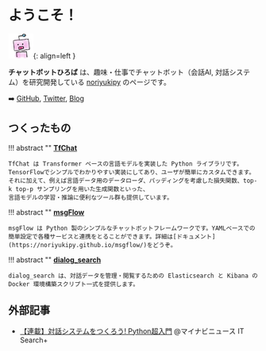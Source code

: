# ようこそ！

![Placeholder](images/favicon.png){: align=left }

**チャットボットひろば** は、趣味・仕事でチャットボット（会話AI, 対話システム）を研究開発している
[noriyukipy](https://github.com/noriyukipy) のページです。

➡️ [GitHub](https://github.com/noriyukipy), [Twitter](https://twitter.com/noriyukipy), [Blog](blog.md)


## つくったもの

!!! abstract ""
    **[TfChat](https://github.com/noriyukipy/tfchat)**

    TfChat は Transformer ベースの言語モデルを実装した Python ライブラリです。
    TensorFlowでシンプルでわかりやすい実装にしてあり、ユーザが簡単にカスタムできます。
    それに加えて、例えば言語データ用のデータローダ、パッディングを考慮した損失関数、top-k top-p サンプリングを用いた生成関数といった、
    言語モデルの学習・推論に便利なツール群も提供しています。

!!! abstract ""
    **[msgFlow](https://github.com/noriyukipy/msgflow)**

    msgFlow は Python 製のシンプルなチャットボットフレームワークです。YAMLベースでの簡単設定で各種サービスと連携をとることができます。詳細は[ドキュメント](https://noriyukipy.github.io/msgflow/)をどうぞ。

!!! abstract ""
    **[dialog_search](https://github.com/noriyukipy/dialog_search)**

    dialog_search は、対話データを管理・閲覧するための Elasticsearch と Kibana の Docker 環境構築スクリプト一式を提供します。

## 外部記事

- [【連載】対話システムをつくろう! Python超入門](https://news.mynavi.jp/itsearch/series/devsoft/Python.html) @マイナビニュース IT Search+
